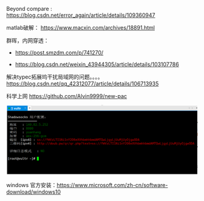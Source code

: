 Beyond compare : https://blog.csdn.net/error_again/article/details/109360947

matlab破解： https://www.macxin.com/archives/18891.html

群晖，内网穿透：

-   https://post.smzdm.com/p/741270/

-   https://blog.csdn.net/weixin_43944305/article/details/103107786

解决typec拓展坞干扰局域网的问题。。。。https://blog.csdn.net/qq_42312077/article/details/106713935 

科学上网 https://github.com/Alvin9999/new-pac

![image-20210618165645566](assets/image-20210618165645566.png)

windows 官方安装：https://www.microsoft.com/zh-cn/software-download/windows10

